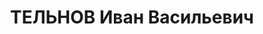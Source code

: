 ---
title: ТЕЛЬНОВ Иван Васильевич
description: "Род. в 1897, Воронежская губ., с. Вяжля, русский, обр.: начальное, б/п.\
  \ Проживал: Московская обл., Московско-Донбасская ж.д., ст. Товарково, ул. Кирова,\
  \ д. 1. Бригадир по установке конвейеров на шахте № 1 Павловская. \n  Арестован\
  \ 11.04.1937. Обв. в террористической деятельности. Приговор: ВК ВС СССР, 08.10.1937\
  \ – ВМН. Расстрелян 08.10.1937, г.Москва. \n  Реабилитирован ВК ВС СССР 15.09.1956"
---